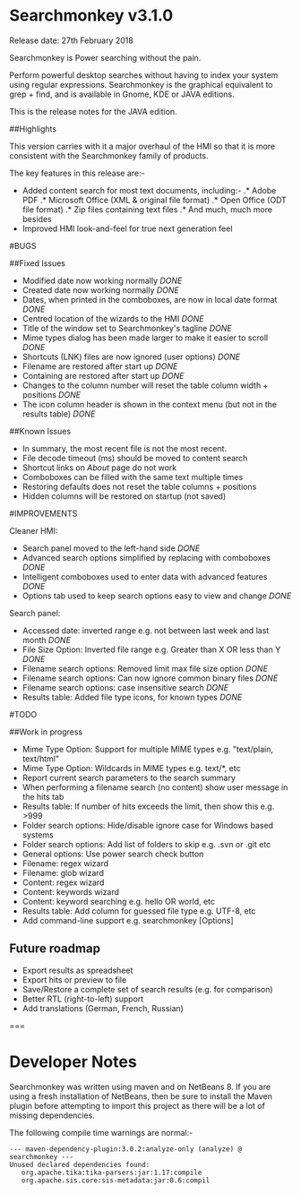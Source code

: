 # Searchmonkey v3.1.0

Release date: 27th February 2018

Searchmonkey is Power searching without the pain.

Perform powerful desktop searches without having to index your system using regular expressions. Searchmonkey is the graphical equivalent to grep + find, and is available in Gnome, KDE or JAVA editions.

This is the release notes for the JAVA edition.

##Highlights

This version carries with it a major overhaul of the HMI so that it is more consistent with the Searchmonkey family of products.

The key features in this release are:-
* Added content search for most text documents, including:-
.* Adobe PDF
.* Microsoft Office (XML & original file format)
.* Open Office (ODT file format)
.* Zip files containing text files
.* And much, much more besides
* Improved HMI look-and-feel for true next generation feel


#BUGS

##Fixed Issues
* Modified date now working normally *DONE*
* Created date now working normally *DONE*
* Dates, when printed in the comboboxes, are now in local date format *DONE*
* Centred location of the wizards to the HMI *DONE*
* Title of the window set to Searchmonkey's tagline *DONE*
* Mime types dialog has been made larger to make it easier to scroll *DONE*
* Shortcuts (LNK) files are now ignored (user options) *DONE*
* Filename are restored after start up *DONE*
* Containing are restored after start up *DONE*
* Changes to the column number will reset the table column width + positions *DONE*
* The icon column header is shown in the context menu (but not in the results table) *DONE*

##Known Issues
* In summary, the most recent file is not the most recent.
* File decode timeout (ms) should be moved to content search
* Shortcut links on _About_ page do not work
* Comboboxes can be filled with the same text multiple times
* Restoring defaults does not reset the table columns + positions
* Hidden columns will be restored on startup (not saved)

#IMPROVEMENTS

Cleaner HMI:
* Search panel moved to the left-hand side *DONE*
* Advanced search options simplified by replacing with comboboxes *DONE*
* Intelligent comboboxes used to enter data with advanced features *DONE*
* Options tab used to keep search options easy to view and change *DONE*

Search panel:
* Accessed date: inverted range e.g. not between last week and last month *DONE*
* File Size Option: Inverted file range e.g. Greater than X OR less than Y *DONE*
* Filename search options: Removed limit max file size option *DONE*
* Filename search options: Can now ignore common binary files *DONE*
* Filename search options: case insensitive search *DONE*
* Results table: Added file type icons, for known types *DONE*

#TODO

##Work in progress
* Mime Type Option: Support for multiple MIME types e.g. "text/plain, text/html"
* Mime Type Option: Wildcards in MIME types e.g. text/*, etc
* Report current search parameters to the search summary
* When performing a filename search (no content) show user message in the hits tab
* Results table: If number of hits exceeds the limit, then show this e.g. >999
* Folder search options: Hide/disable ignore case for Windows based systems
* Folder search options: Add list of folders to skip e.g. .svn or .git etc
* General options: Use power search check button
* Filename: regex wizard
* Filename: glob wizard
* Content: regex wizard
* Content: keywords wizard
* Content: keyword searching e.g. hello OR world, etc
* Results table: Add column for guessed file type e.g. UTF-8, etc
* Add command-line support e.g. searchmonkey <folder> [Options]

## Future roadmap
* Export results as spreadsheet
* Export hits or preview to file
* Save/Restore a complete set of search results (e.g. for comparison)
* Better RTL (right-to-left) support
* Add translations (German, French, Russian)

===

# Developer Notes

Searchmonkey was written using maven and on NetBeans 8. If you are using a fresh installation of NetBeans, then be sure to install the Maven plugin before attempting to import this project as there will be a lot of missing dependencies.

The following compile time warnings are normal:-

```
--- maven-dependency-plugin:3.0.2:analyze-only (analyze) @ searchmonkey ---
Unused declared dependencies found:
   org.apache.tika:tika-parsers:jar:1.17:compile
   org.apache.sis.core:sis-metadata:jar:0.6:compil
```
